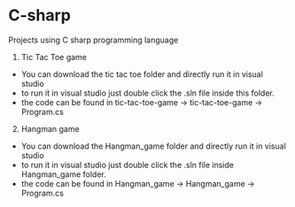 # C-sharp
Projects using C sharp programming language
1) Tic Tac Toe game
  - You can download the tic tac toe folder and directly run it in visual studio
  - to run it in visual studio just double click the .sln file inside this folder.
  - the code can be found in tic-tac-toe-game -> tic-tac-toe-game -> Program.cs
 
2) Hangman game
  - You can download the Hangman_game folder and directly run it in visual studio
  - to run it in visual studio just double click the .sln file inside Hangman_game folder.
  - the code can be found in Hangman_game -> Hangman_game -> Program.cs
